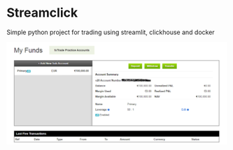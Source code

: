 # Streamclick
Simple python project for trading using streamlit, clickhouse and docker

![Screenshot](acc_id.png)
